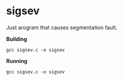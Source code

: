 # sigsev
Just arogram that causes segmentation fault.

**Building**

```
gcc sigsev.c -o sigsev
```

**Running**

```
gcc sigsev.c -o sigsev
```

